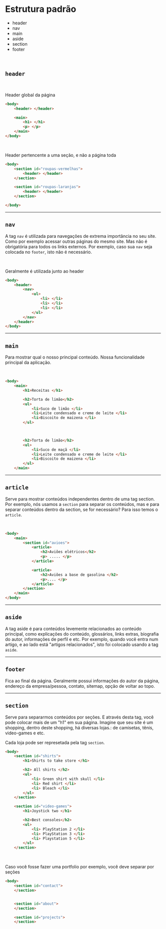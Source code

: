 # Estrutura padrão

* header  <!-- Para criar cabeçalho                                                          -->
* nav     <!-- Para naveção dentro do seu site                                               -->
* main    <!-- Conteúdo principal da página                                                  -->
* aside   <!-- Para a barra lateral (geralmente usada para ADs)                              -->
* section <!-- Para criar seções no seu site, como um shoopping, cada loja é uma seção       -->
* footer  <!-- Para o rodapé da página, a parte de baixo                                     -->

</br>

## `header`

</br>

Header global da página 
```html 
<body>
    <header> </header>

    <main>
        <h1> </h1>
        <p> </p>
    </main>
</body>
```

</br>

Header pertencente a uma seção, e não a página toda
```html 
<body>
    <section id="roupas-vermelhas">
        <header> </header>
    </section>

    <section id="roupas-laranjas">
        <header> </header>
    </section>

</body>
```

______________________________________________________

## `nav`
A tag `nav` é utilizada para navegações de extrema importância no seu site.
Como por exemplo acessar outras páginas do mesmo site.
Mas não é obrigatória para todos os links externos.
Por exemplo, caso sua `nav` seja colocada no `footer`, isto não é necessário.

</br>

Geralmente é utilizada junto ao header
```html
<body>
    <header>
        <nav>
            <ul>
                <li> </li>
                <li> </li>
                <li> </li>
            </ul>
        </nav>
    </header>
</body>
```

______________________________________________________

## `main`
Para mostrar qual o nosso principal conteúdo. 
Nossa funcionalidade principal da aplicação.

</br>

```html
<body>
    <main>
        <h1>Receitas </h1>

        <h2>Torta de limão</h2>
        <ul>
            <li>Suco de limão </li>
            <li>Leite condensado e creme de leite </li>
            <li>Biscoito de maizena </li>
        </ul>


        
        <h2>Torta de limão</h2>
        <ul>
            <li>Suco de maçã </li>
            <li>Leite condensado e creme de leite </li>
            <li>Biscoito de maizena </li>
        </ul>
    </main>
```


______________________________________________________

## `article`
Serve para mostrar conteúdos independentes dentro de uma tag section.
Por exemplo, nós usamos a `section` para separar os conteúdos, mas e para separar conteúdos
dentro da section, se for necessário? Para isso temos o `article`.

</br>

```html
<body>
    <main>
        <section id="avioes">
            <article>
                <h2>Aviões elétricos</h2>
                <p> ..... </p>
            </article>

            <article>
                <h2>Aviões a base de gasolina </h2>
                <p>.... </p>
            </article>
        </section>
    </main>
</body>
```

______________________________________________________

## `aside`
A tag aside é para conteúdos levemente relacionados ao conteúdo principal, como explicações do conteúdo, glossários, links extras, biografia do autor, informações de perfil e etc.
Por exemplo, quando você entra num artigo, e ao lado está "artigos relacionados", isto foi colocado usando a tag `aside`.


______________________________________________________

## `footer`
Fica ao final da página.
Geralmente possui informações do autor da página, endereço da empresa/pessoa, contato, sitemap, opção de voltar ao topo.

______________________________________________________

## `section`
Serve para separarmos conteúdos por seções.
E através desta tag, você pode colocar mais de um "h1" em sua página.
Imagine que seu site é um shopping, dentro deste shopping, há diversas lojas.:
de camisetas, tênis, video-games e etc.

Cada loja pode ser represetada pela tag `section`.
```html
<body>
    <section id="shirts">
        <h1>Shirts to take store </h1>

        <h2> All shirts </h2>
        <ul>
            <li> Green shirt with skull </li>
            <li> Red shirt </li>
            <li> Bleach </li>
        </ul>
    </section>

    <section id="video-games">
        <h1>Joystick two </h1>

        <h2>Best consoles</h2>
        <ul>
            <li> PlayStation 2 </li>
            <li> PlayStation 3 </li>
            <li> Playstation 5 </li>
        </ul>
    </section>
```

</br>

Caso você fosse fazer uma portfolio por exemplo, você deve separar por seções
```html
<body>
    <section id="contact">
    </section>


    <section id="about">
    </section>

    <section id="projects">
    </section>
```
</body>
</body>
